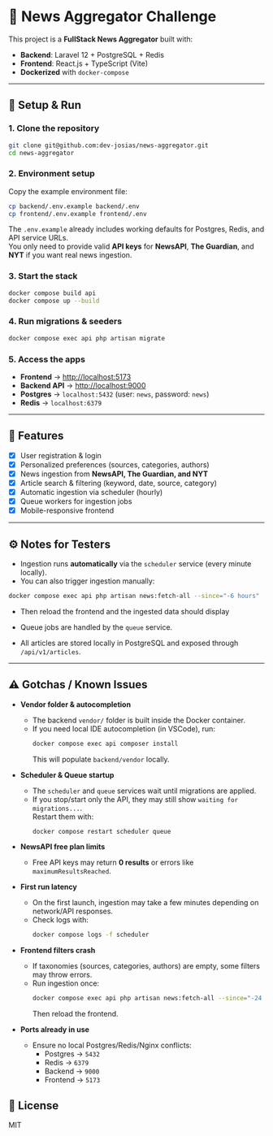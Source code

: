 # 📰 News Aggregator Challenge

This project is a **FullStack News Aggregator** built with:

- **Backend**: Laravel 12 + PostgreSQL + Redis
- **Frontend**: React.js + TypeScript (Vite)
- **Dockerized** with `docker-compose`

---

## 🚀 Setup & Run

### 1. Clone the repository

```bash
git clone git@github.com:dev-josias/news-aggregator.git
cd news-aggregator
```

### 2. Environment setup

Copy the example environment file:

```bash
cp backend/.env.example backend/.env
cp frontend/.env.example frontend/.env
```

The `.env.example` already includes working defaults for Postgres, Redis, and API service URLs.  
You only need to provide valid **API keys** for **NewsAPI**, **The Guardian**, and **NYT** if you want real news ingestion.

### 3. Start the stack

```bash
docker compose build api
docker compose up --build
```

### 4. Run migrations & seeders

```bash
docker compose exec api php artisan migrate
```

### 5. Access the apps

- **Frontend** → [http://localhost:5173](http://localhost:5173)
- **Backend API** → [http://localhost:9000](http://localhost:9000)
- **Postgres** → `localhost:5432` (user: `news`, password: `news`)
- **Redis** → `localhost:6379`

---

## 📰 Features

- [x] User registration & login
- [x] Personalized preferences (sources, categories, authors)
- [x] News ingestion from **NewsAPI, The Guardian, and NYT**
- [x] Article search & filtering (keyword, date, source, category)
- [x] Automatic ingestion via scheduler (hourly)
- [x] Queue workers for ingestion jobs
- [x] Mobile-responsive frontend

---

## ⚙️ Notes for Testers

- Ingestion runs **automatically** via the `scheduler` service (every minute locally).
- You can also trigger ingestion manually:

```bash
docker compose exec api php artisan news:fetch-all --since="-6 hours"
```

- Then reload the frontend and the ingested data should display

- Queue jobs are handled by the `queue` service.
- All articles are stored locally in PostgreSQL and exposed through `/api/v1/articles`.

---

## ⚠️ Gotchas / Known Issues

- **Vendor folder & autocompletion**

  - The backend `vendor/` folder is built inside the Docker container.
  - If you need local IDE autocompletion (in VSCode), run:
    ```bash
    docker compose exec api composer install
    ```
    This will populate `backend/vendor` locally.

- **Scheduler & Queue startup**

  - The `scheduler` and `queue` services wait until migrations are applied.
  - If you stop/start only the API, they may still show `waiting for migrations...`.  
    Restart them with:
    ```bash
    docker compose restart scheduler queue
    ```

- **NewsAPI free plan limits**

  - Free API keys may return **0 results** or errors like `maximumResultsReached`.

- **First run latency**

  - On the first launch, ingestion may take a few minutes depending on network/API responses.
  - Check logs with:
    ```bash
    docker compose logs -f scheduler
    ```

- **Frontend filters crash**

  - If taxonomies (sources, categories, authors) are empty, some filters may throw errors.
  - Run ingestion once:
    ```bash
    docker compose exec api php artisan news:fetch-all --since="-24 hours"
    ```
    Then reload the frontend.

- **Ports already in use**
  - Ensure no local Postgres/Redis/Nginx conflicts:
    - Postgres → `5432`
    - Redis → `6379`
    - Backend → `9000`
    - Frontend → `5173`

## 📜 License

MIT
